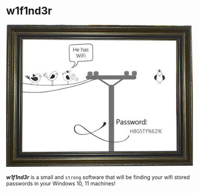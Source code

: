 # w1f1nd3r

![](https://github.com/nu11secur1ty/w1f1nd3r/blob/main/docs/wall.jpg)

***w1f1nd3r*** is a small and `strong` software that will be finding your wifi stored passwords in your Windows 10, 11 machines! 
